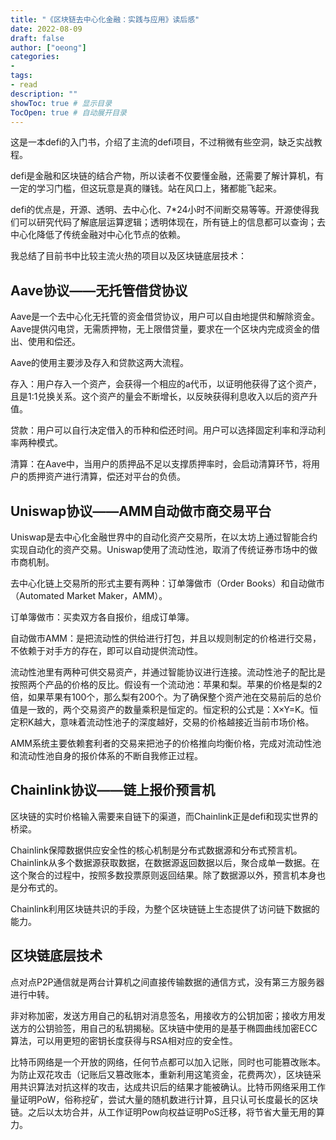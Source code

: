 ```yaml
---
title: "《区块链去中心化金融：实践与应用》读后感"
date: 2022-08-09
draft: false
author: ["oeong"]
categories: 
- 
tags: 
- read
description: ""
showToc: true # 显示目录
TocOpen: true # 自动展开目录
---
```


这是一本defi的入门书，介绍了主流的defi项目，不过稍微有些空洞，缺乏实战教程。

defi是金融和区块链的结合产物，所以读者不仅要懂金融，还需要了解计算机，有一定的学习门槛，但这玩意是真的赚钱。站在风口上，猪都能飞起来。

defi的优点是，开源、透明、去中心化、7*24小时不间断交易等等。开源使得我们可以研究代码了解底层运算逻辑；透明体现在，所有链上的信息都可以查询；去中心化降低了传统金融对中心化节点的依赖。

我总结了目前书中比较主流火热的项目以及区块链底层技术：

## **Aave协议——无托管借贷协议**

Aave是一个去中心化无托管的资金借贷协议，用户可以自由地提供和解除资金。Aave提供闪电贷，无需质押物，无上限借贷量，要求在一个区块内完成资金的借出、使用和偿还。

Aave的使用主要涉及存入和贷款这两大流程。

存入：用户存入一个资产，会获得一个相应的a代币，以证明他获得了这个资产，且是1:1兑换关系。这个资产的量会不断增长，以反映获得利息收入以后的资产升值。

贷款：用户可以自行决定借入的币种和偿还时间。用户可以选择固定利率和浮动利率两种模式。

清算：在Aave中，当用户的质押品不足以支撑质押率时，会启动清算环节，将用户的质押资产进行清算，偿还对平台的负债。

## **Uniswap协议——AMM自动做市商交易平台**

Uniswap是去中心化金融世界中的自动化资产交易所，在以太坊上通过智能合约实现自动化的资产交易。Uniswap使用了流动性池，取消了传统证券市场中的做市商机制。

去中心化链上交易所的形式主要有两种：订单簿做市（Order Books）和自动做市（Automated Market Maker，AMM）。

订单簿做市：买卖双方各自报价，组成订单簿。

自动做市AMM：是把流动性的供给进行打包，并且以规则制定的价格进行交易，不依赖于对手方的存在，即可以自动提供流动性。

流动性池里有两种可供交易资产，并通过智能协议进行连接。流动性池子的配比是按照两个产品的价格的反比。假设有一个流动池：苹果和梨。苹果的价格是梨的2倍，如果苹果有100个，那么梨有200个。为了确保整个资产池在交易前后的总价值是一致的，两个交易资产的数量乘积是恒定的。恒定积的公式是：X×Y=K。恒定积K越大，意味着流动性池子的深度越好，交易的价格越接近当前市场价格。

AMM系统主要依赖套利者的交易来把池子的价格推向均衡价格，完成对流动性池和流动性池自身的报价体系的不断自我修正过程。

## **Chainlink协议——链上报价预言机**

区块链的实时价格输入需要来自链下的渠道，而Chainlink正是defi和现实世界的桥梁。

Chainlink保障数据供应安全性的核心机制是分布式数据源和分布式预言机。Chainlink从多个数据源获取数据，在数据源返回数据以后，聚合成单一数据。在这个聚合的过程中，按照多数投票原则返回结果。除了数据源以外，预言机本身也是分布式的。

Chainlink利用区块链共识的手段，为整个区块链链上生态提供了访问链下数据的能力。

## **区块链底层技术**

点对点P2P通信就是两台计算机之间直接传输数据的通信方式，没有第三方服务器进行中转。

非对称加密，发送方用自己的私钥对消息签名，用接收方的公钥加密；接收方用发送方的公钥验签，用自己的私钥揭秘。区块链中使用的是基于椭圆曲线加密ECC算法，可以用更短的密钥长度获得与RSA相对应的安全性。

比特币网络是一个开放的网络，任何节点都可以加入记账，同时也可能篡改账本。为防止双花攻击（记账后又篡改账本，重新利用这笔资金，花费两次），区块链采用共识算法对抗这样的攻击，达成共识后的结果才能被确认。比特币网络采用工作量证明PoW，俗称挖矿，尝试大量的随机数进行计算，且只认可长度最长的区块链。之后以太坊合并，从工作证明Pow向权益证明PoS迁移，将节省大量无用的算力。
